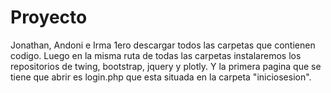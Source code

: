 # Proyecto
Jonathan, Andoni e Irma
1ero descargar todos las carpetas que contienen codigo.
Luego en la misma ruta de todas las carpetas instalaremos los repositorios de twing, bootstrap, jquery y plotly.
Y la primera pagina que se tiene que abrir es login.php que esta situada en la carpeta "iniciosesion".
